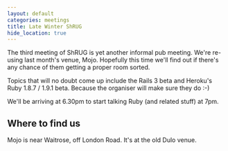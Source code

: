 ```yaml
---
layout: default
categories: meetings
title: Late Winter ShRUG
hide_location: true
---
```


The third meeting of ShRUG is yet another informal pub meeting. We're re-using last month's venue, Mojo. Hopefully this time we'll find out if there's any chance of them getting a proper room sorted.

Topics that will no doubt come up include the Rails 3 beta and Heroku's Ruby 1.8.7 / 1.9.1 beta. Because the organiser will make sure they do :-)

We'll be arriving at 6.30pm to start talking Ruby (and related stuff) at 7pm.

## Where to find us

Mojo is near Waitrose, off London Road. It's at the old Dulo venue.
